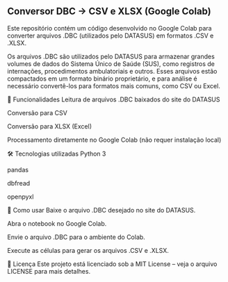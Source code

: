 ## Conversor DBC → CSV e XLSX (Google Colab)

Este repositório contém um código desenvolvido no Google Colab para converter arquivos .DBC (utilizados pelo DATASUS) em formatos .CSV e .XLSX.

Os arquivos .DBC são utilizados pelo DATASUS para armazenar grandes volumes de dados do Sistema Único de Saúde (SUS), como registros de internações, procedimentos ambulatoriais e outros. Esses arquivos estão compactados em um formato binário proprietário, e para análise é necessário convertê-los para formatos mais comuns, como CSV ou Excel.

📌 Funcionalidades
Leitura de arquivos .DBC baixados do site do DATASUS

Conversão para CSV

Conversão para XLSX (Excel)

Processamento diretamente no Google Colab (não requer instalação local)

🛠️ Tecnologias utilizadas
Python 3

pandas

dbfread

openpyxl

🚀 Como usar
Baixe o arquivo .DBC desejado no site do DATASUS.

Abra o notebook no Google Colab.

Envie o arquivo .DBC para o ambiente do Colab.

Execute as células para gerar os arquivos .CSV e .XLSX.

📄 Licença
Este projeto está licenciado sob a MIT License – veja o arquivo LICENSE para mais detalhes.



